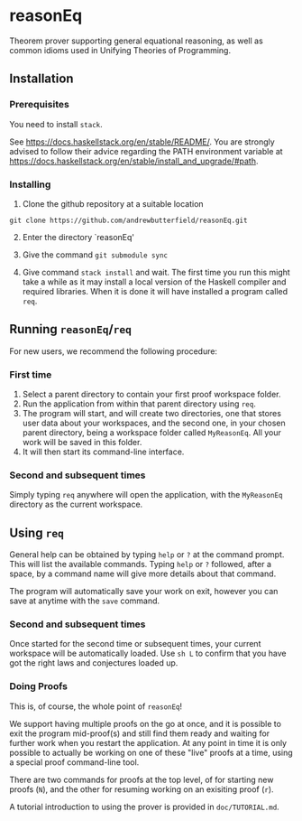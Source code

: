 # reasonEq

Theorem prover supporting general equational reasoning,
as well as common idioms used in Unifying Theories of Programming.

## Installation

### Prerequisites

You need to install `stack`.

See <https://docs.haskellstack.org/en/stable/README/>. You are strongly advised to follow their advice regarding the PATH environment variable at <https://docs.haskellstack.org/en/stable/install_and_upgrade/#path>.

### Installing

1. Clone the github repository at a suitable location

`git clone https://github.com/andrewbutterfield/reasonEq.git`

2. Enter the directory `reasonEq'

3. Give the command `git submodule sync`

4. Give command `stack install` and wait. The first time you run this might take a while as it may install a local version of the Haskell compiler and required libraries. When it is done it will have installed a program called `req`.

## Running `reasonEq`/`req`

For new users, we recommend the following procedure:

### First time

1. Select a parent directory to contain your first proof workspace folder.
2. Run the application from within that parent directory using `req`.
3. The program will start, and will create two directories, one that stores user data about your workspaces, and the second one, in your chosen parent directory, being a workspace folder called `MyReasonEq`. All your work will be saved in this folder.
4. It will then start its command-line interface.

### Second and subsequent times

Simply typing `req` anywhere will open the application, with the `MyReasonEq` directory as the current workspace.

## Using `req`

General help can be obtained by typing `help` or `?` at the command prompt. 
This will list the available commands. Typing `help` or `?` followed, after a space, by a command name
will give more details about that command.

The program will automatically save your work on exit, however you can save at anytime with the `save` command.

### Second and subsequent times

Once started for the second time or subsequent times, your current workspace will be automatically loaded.
Use `sh L` to confirm that you have got the right laws and conjectures loaded up.

### Doing Proofs

This is, of course, the whole point of `reasonEq`!

We support having multiple proofs on the go at once, and it is possible to exit the program
mid-proof(s) and still find them ready and waiting for further work when you restart the application.
At any point in time it is only possible to actually be working on one of these "live" proofs at a time,
using a special proof command-line tool.

There are two commands for proofs at the top level, of for starting new proofs (`N`), and the other
for resuming working on an exisiting proof (`r`).

A tutorial introduction to using the prover is provided in `doc/TUTORIAL.md`.
